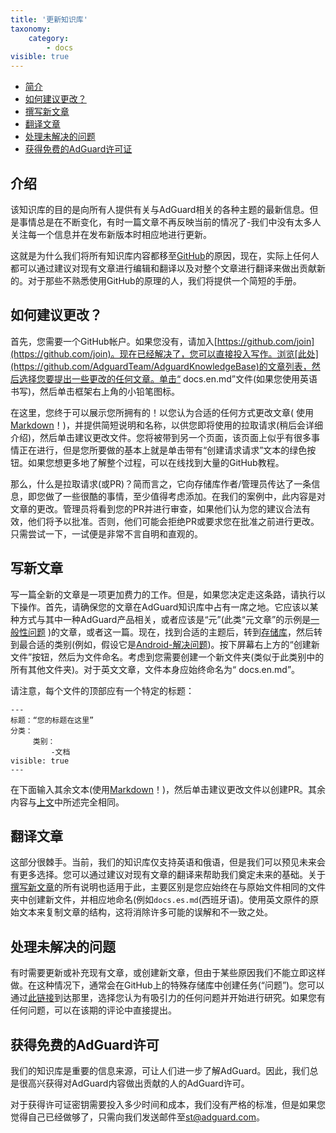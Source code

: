 ```yaml
---
title: '更新知识库'
taxonomy:
    category:
        - docs
visible: true
---
```


* [简介](#introduction)
* [如何建议更改？](#suggest-change)
* [撰写新文章](#new-article)
* [翻译文章](#translator)
* [处理未解决的问题](#issues)
* [获得免费的AdGuard许可证](#license)

<a name="introduction"></a>

## 介绍

该知识库的目的是向所有人提供有关与AdGuard相关的各种主题的最新信息。但是事情总是在不断变化，有时一篇文章不再反映当前的情况了-我们中没有太多人关注每一个信息并在发布新版本时相应地进行更新。

这就是为什么我们将所有知识库内容都移至[GitHub](https://github.com/AdguardTeam/AdguardKnowledgeBase/)的原因，现在，实际上任何人都可以通过建议对现有文章进行编辑和翻译以及对整个文章进行翻译来做出贡献新的。对于那些不熟悉使用GitHub的原理的人，我们将提供一个简短的手册。

<a name="suggest-change"></a>

## 如何建议更改？

首先，您需要一个GitHub帐户。如果您没有，请加入[https://github.com/join](https://github.com/join)。现在已经解决了，您可以直接投入写作。浏览[此处](https://github.com/AdguardTeam/AdguardKnowledgeBase)的文章列表，然后选择您要提出一些更改的任何文章。单击“ docs.en.md”文件(如果您使用英语书写)，然后单击框架右上角的小铅笔图标。

在这里，您终于可以展示您所拥有的！以您认为合适的任何方式更改文章( 使用[Markdown](https://github.com/LewisVo/Markdown-Tutorial)！)，并提供简短说明和名称，以供您即将使用的拉取请求(稍后会详细介绍)，然后单击建议更改文件。您将被带到另一个页面，该页面上似乎有很多事情正在进行，但是您所要做的基本上就是单击带有“创建请求请求”文本的绿色按钮。如果您想更多地了解整个过程，可以在线找到大量的GitHub教程。

那么，什么是拉取请求(或PR)？简而言之，它向存储库作者/管理员传达了一条信息，即您做了一些很酷的事情，至少值得考虑添加。在我们的案例中，此内容是对文章的更改。管理员将看到您的PR并进行审查，如果他们认为您的建议合法有效，他们将予以批准。否则，他们可能会拒绝PR或要求您在批准之前进行更改。只需尝试一下，一试便是非常不言自明和直观的。

<a name="new-article"></a>

## 写新文章

写一篇全新的文章是一项更加费力的工作。但是，如果您决定走这条路，请执行以下操作。首先，请确保您的文章在AdGuard知识库中占有一席之地。它应该以某种方式与其中一种AdGuard产品相关，或者应该是“元”(此类“元文章”的示例是[一般性问题](https://kb.adguard.com/en) )的文章，或者这一篇。现在，找到合适的主题后，转到[存储库](https://github.com/AdguardTeam/AdguardKnowledgeBase)，然后转到最合适的类别(例如，假设它是[Android-解决问题](https://github.com/AdguardTeam/AdguardKnowledgeBase/tree/master/05.android/06.solving-problems))。按下屏幕右上方的“创建新文件”按钮，然后为文件命名。考虑到您需要创建一个新文件夹(类似于此类别中的所有其他文件夹)。对于英文文章，文件本身应始终命名为“ docs.en.md”。

请注意，每个文件的顶部应有一个特定的标题：

```
---
标题：“您的标题在这里”
分类：
     类别：
         -文档
visible: true
---
```
在下面输入其余文本(使用[Markdown](https://github.com/LewisVo/Markdown-Tutorial)！)，然后单击建议更改文件以创建PR。其余内容与[上文](#suggest-change)中所述完全相同。

<a name="translator"></a>

## 翻译文章

这部分很棘手。当前，我们的知识库仅支持英语和俄语，但是我们可以预见未来会有更多选择。您可以通过建议对现有文章的翻译来帮助我们奠定未来的基础。关于[撰写新文章](#new-article)的所有说明也适用于此，主要区别是您应始终在与原始文件相同的文件夹中创建新文件，并相应地命名(例如`docs.es.md`(西班牙语)。使用英文原件的原始文本来复制文章的结构，这将消除许多可能的误解和不一致之处。

<a name="issues"></a>

## 处理未解决的问题

有时需要更新或补充现有文章，或创建新文章，但由于某些原因我们不能立即这样做。在这种情况下，通常会在GitHub上的特殊存储库中创建任务(“问题”)。您可以通过[此链接](https://github.com/AdguardTeam/AdguardKnowledgeBase/issues/)到达那里，选择您认为有吸引力的任何问题并开始进行研究。如果您有任何问题，可以在该期的评论中直接提出。

<a name="license"></a>

## 获得免费的AdGuard许可

我们的知识库是重要的信息来源，可让人们进一步了解AdGuard。因此，我们总是很高兴获得对AdGuard内容做出贡献的人的AdGuard许可。

对于获得许可证密钥需要投入多少时间和成本，我们没有严格的标准，但是如果您觉得自己已经做够了，只需向我们发送邮件至[st@adguard.com](mailto:st@adguard.com)。
